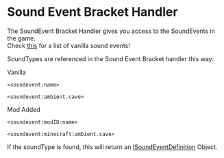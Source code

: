 # Sound Event Bracket Handler

The SoundEvent Bracket Handler gives you access to the SoundEvents in the game.  
Check [this](https://minecraft.gamepedia.com/Sounds.json) for a list of vanilla sound events!


SoundTypes are referenced in the Sound Event Bracket handler this way:

Vanilla
```
<soundevent:name>

<soundevent:ambient.cave>
```

Mod Added
```
<soundevent:modID:name>

<soundevent:minecraft:ambient.cave>
```

If the soundType is found, this will return an [ISoundEventDefinition](/Mods/ContentTweaker/Vanilla/Types/Sound/ISoundEventDefinition) Object.  